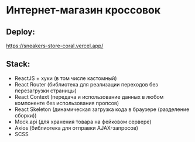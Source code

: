 # Интернет-магазин кроссовок

## Deploy:
https://sneakers-store-coral.vercel.app/

## Stack:

- ReactJS + хуки (в том числе кастомный)
- React Router (библиотека для реализации переходов без перезагрузки страницы)
- React Context (передача и использование данных в любом компоненте без использования пропсов)
- React Skeleton (динамическая загрузка кода в браузере (разделение сборки))
- Mock.api (для хранения товара на фейковом сервере)
- Axios (библиотека для отправки AJAX-запросов)
- SCSS
